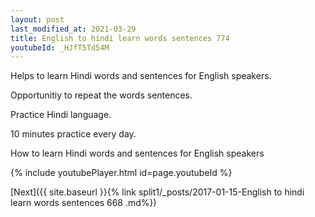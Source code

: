 ```yaml
---
layout: post
last_modified_at: 2021-03-29
title: English to hindi learn words sentences 774 
youtubeId: _HJfT5Td54M
---
```

 
 
Helps to learn Hindi words and sentences for English speakers.

Opportunitiy to repeat the words sentences. 

Practice Hindi language. 
 
10 minutes practice every day. 
 
How to learn Hindi words and sentences for English speakers 
 
{% include youtubePlayer.html id=page.youtubeId %}
 
 
[Next]({{ site.baseurl }}{% link  split1/_posts/2017-01-15-English to hindi learn words sentences 668 .md%})
 
